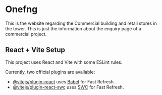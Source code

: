 # Onefng

This is the website regarding the Commercial building and retail stores in the tower. This is just the information about the enquiry page of a commercial project.

## React + Vite Setup

This project uses React and Vite with some ESLint rules.

Currently, two official plugins are available:

- [@vitejs/plugin-react](https://github.com/vitejs/vite-plugin-react/blob/main/packages/plugin-react/README.md) uses [Babel](https://babeljs.io/) for Fast Refresh.
- [@vitejs/plugin-react-swc](https://github.com/vitejs/vite-plugin-react-swc) uses [SWC](https://swc.rs/) for Fast Refresh.
